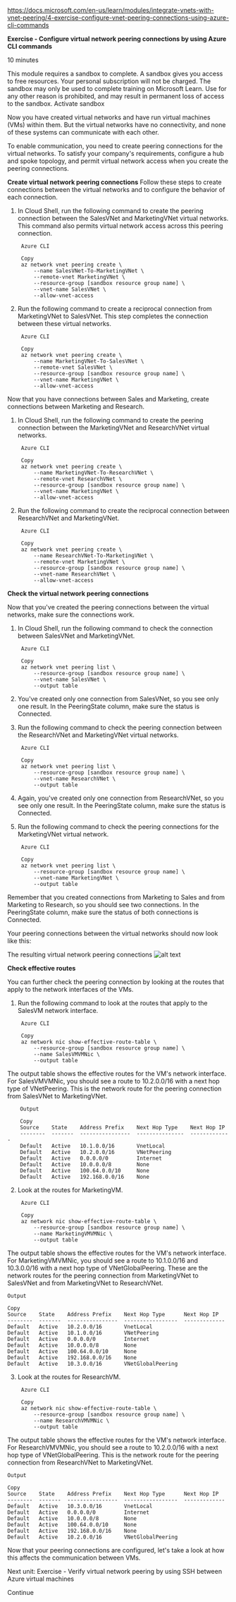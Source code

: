 https://docs.microsoft.com/en-us/learn/modules/integrate-vnets-with-vnet-peering/4-exercise-configure-vnet-peering-connections-using-azure-cli-commands

**Exercise - Configure virtual network peering connections by using Azure CLI commands**

10 minutes

This module requires a sandbox to complete. A sandbox gives you access to free resources. Your personal subscription will not be charged. The sandbox may only be used to complete training on Microsoft Learn. Use for any other reason is prohibited, and may result in permanent loss of access to the sandbox.
Activate sandbox

Now you have created virtual networks and have run virtual machines (VMs) within them. But the virtual networks have no connectivity, and none of these systems can communicate with each other.

To enable communication, you need to create peering connections for the virtual networks. To satisfy your company's requirements, configure a hub and spoke topology, and permit virtual network access when you create the peering connections.


**Create virtual network peering connections**
Follow these steps to create connections between the virtual networks and to configure the behavior of each connection.

1. In Cloud Shell, run the following command to create the peering connection between the SalesVNet and MarketingVNet virtual networks. This command also permits virtual network access across this peering connection.

        Azure CLI

        Copy
        az network vnet peering create \
            --name SalesVNet-To-MarketingVNet \
            --remote-vnet MarketingVNet \
            --resource-group [sandbox resource group name] \
            --vnet-name SalesVNet \
            --allow-vnet-access

2. Run the following command to create a reciprocal connection from MarketingVNet to SalesVNet. This step completes the connection between these virtual networks.

        Azure CLI

        Copy
        az network vnet peering create \
            --name MarketingVNet-To-SalesVNet \
            --remote-vnet SalesVNet \
            --resource-group [sandbox resource group name] \
            --vnet-name MarketingVNet \
            --allow-vnet-access

Now that you have connections between Sales and Marketing, create connections between Marketing and Research.

1. In Cloud Shell, run the following command to create the peering connection between the MarketingVNet and ResearchVNet virtual networks.

        Azure CLI

        Copy
        az network vnet peering create \
            --name MarketingVNet-To-ResearchVNet \
            --remote-vnet ResearchVNet \
            --resource-group [sandbox resource group name] \
            --vnet-name MarketingVNet \
            --allow-vnet-access

2. Run the following command to create the reciprocal connection between ResearchVNet and MarketingVNet.

        Azure CLI

        Copy
        az network vnet peering create \
            --name ResearchVNet-To-MarketingVNet \
            --remote-vnet MarketingVNet \
            --resource-group [sandbox resource group name] \
            --vnet-name ResearchVNet \
            --allow-vnet-access


**Check the virtual network peering connections**

Now that you've created the peering connections between the virtual networks, make sure the connections work.

1. In Cloud Shell, run the following command to check the connection between SalesVNet and MarketingVNet.

        Azure CLI

        Copy
        az network vnet peering list \
            --resource-group [sandbox resource group name] \
            --vnet-name SalesVNet \
            --output table

2. You've created only one connection from SalesVNet, so you see only one result. In the PeeringState column, make sure the status is Connected.

3. Run the following command to check the peering connection between the ResearchVNet and MarketingVNet virtual networks.

        Azure CLI

        Copy
        az network vnet peering list \
            --resource-group [sandbox resource group name] \
            --vnet-name ResearchVNet \
            --output table

4. Again, you've created only one connection from ResearchVNet, so you see only one result. In the PeeringState column, make sure the status is Connected.

5. Run the following command to check the peering connections for the MarketingVNet virtual network.

        Azure CLI

        Copy
        az network vnet peering list \
            --resource-group [sandbox resource group name] \
            --vnet-name MarketingVNet \
            --output table

Remember that you created connections from Marketing to Sales and from Marketing to Research, so you should see two connections. In the PeeringState column, make sure the status of both connections is Connected.

Your peering connections between the virtual networks should now look like this:

The resulting virtual network peering connections
![alt text](https://docs.microsoft.com/en-us/learn/modules/integrate-vnets-with-vnet-peering/media/4-vnet-peering-configure-connections-result.svg)


**Check effective routes**

You can further check the peering connection by looking at the routes that apply to the network interfaces of the VMs.

1. Run the following command to look at the routes that apply to the SalesVM network interface.

        Azure CLI

        Copy
        az network nic show-effective-route-table \
            --resource-group [sandbox resource group name] \
            --name SalesVMVMNic \
            --output table

The output table shows the effective routes for the VM's network interface. For SalesVMVMNic, you should see a route to 10.2.0.0/16 with a next hop type of VNetPeering. This is the network route for the peering connection from SalesVNet to MarketingVNet.

        Output

        Copy
        Source    State    Address Prefix    Next Hop Type    Next Hop IP
        --------  -------  ----------------  ---------------  -------------
        Default   Active   10.1.0.0/16       VnetLocal
        Default   Active   10.2.0.0/16       VNetPeering
        Default   Active   0.0.0.0/0         Internet
        Default   Active   10.0.0.0/8        None
        Default   Active   100.64.0.0/10     None
        Default   Active   192.168.0.0/16    None
2. Look at the routes for MarketingVM.
        
        Azure CLI

        Copy
        az network nic show-effective-route-table \
            --resource-group [sandbox resource group name] \
            --name MarketingVMVMNic \
            --output table

The output table shows the effective routes for the VM's network interface. For MarketingVMVMNic, you should see a route to 10.1.0.0/16 and 10.3.0.0/16 with a next hop type of VNetGlobalPeering. These are the network routes for the peering connection from MarketingVNet to SalesVNet and from MarketingVNet to ResearchVNet.

    Output

    Copy
    Source    State    Address Prefix    Next Hop Type      Next Hop IP
    --------  -------  ----------------  -----------------  -------------
    Default   Active   10.2.0.0/16       VnetLocal
    Default   Active   10.1.0.0/16       VNetPeering
    Default   Active   0.0.0.0/0         Internet
    Default   Active   10.0.0.0/8        None
    Default   Active   100.64.0.0/10     None
    Default   Active   192.168.0.0/16    None
    Default   Active   10.3.0.0/16       VNetGlobalPeering

3. Look at the routes for ResearchVM.

        Azure CLI

        Copy
        az network nic show-effective-route-table \
            --resource-group [sandbox resource group name] \
            --name ResearchVMVMNic \
            --output table

The output table shows the effective routes for the VM's network interface. For ResearchVMVMNic, you should see a route to 10.2.0.0/16 with a next hop type of VNetGlobalPeering. This is the network route for the peering connection from ResearchVNet to MarketingVNet.

    Output

    Copy
    Source    State    Address Prefix    Next Hop Type      Next Hop IP
    --------  -------  ----------------  -----------------  -------------
    Default   Active   10.3.0.0/16       VnetLocal
    Default   Active   0.0.0.0/0         Internet
    Default   Active   10.0.0.0/8        None
    Default   Active   100.64.0.0/10     None
    Default   Active   192.168.0.0/16    None
    Default   Active   10.2.0.0/16       VNetGlobalPeering


Now that your peering connections are configured, let's take a look at how this affects the communication between VMs.


Next unit: Exercise - Verify virtual network peering by using SSH between Azure virtual machines

Continue

